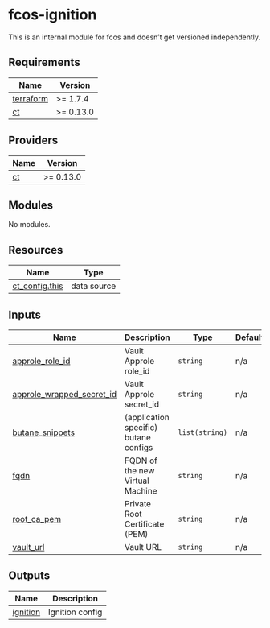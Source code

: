 # fcos-ignition

This is an internal module for fcos and doesn’t get versioned independently.

<!-- BEGIN_TF_DOCS -->
## Requirements

| Name | Version |
|------|---------|
| <a name="requirement_terraform"></a> [terraform](#requirement\_terraform) | >= 1.7.4 |
| <a name="requirement_ct"></a> [ct](#requirement\_ct) | >= 0.13.0 |

## Providers

| Name | Version |
|------|---------|
| <a name="provider_ct"></a> [ct](#provider\_ct) | >= 0.13.0 |

## Modules

No modules.

## Resources

| Name | Type |
|------|------|
| [ct_config.this](https://registry.terraform.io/providers/poseidon/ct/latest/docs/data-sources/config) | data source |

## Inputs

| Name | Description | Type | Default | Required |
|------|-------------|------|---------|:--------:|
| <a name="input_approle_role_id"></a> [approle\_role\_id](#input\_approle\_role\_id) | Vault Approle role\_id | `string` | n/a | yes |
| <a name="input_approle_wrapped_secret_id"></a> [approle\_wrapped\_secret\_id](#input\_approle\_wrapped\_secret\_id) | Vault Approle secret\_id | `string` | n/a | yes |
| <a name="input_butane_snippets"></a> [butane\_snippets](#input\_butane\_snippets) | (application specific) butane configs | `list(string)` | n/a | yes |
| <a name="input_fqdn"></a> [fqdn](#input\_fqdn) | FQDN of the new Virtual Machine | `string` | n/a | yes |
| <a name="input_root_ca_pem"></a> [root\_ca\_pem](#input\_root\_ca\_pem) | Private Root Certificate (PEM) | `string` | n/a | yes |
| <a name="input_vault_url"></a> [vault\_url](#input\_vault\_url) | Vault URL | `string` | n/a | yes |

## Outputs

| Name | Description |
|------|-------------|
| <a name="output_ignition"></a> [ignition](#output\_ignition) | Ignition config |
<!-- END_TF_DOCS -->
